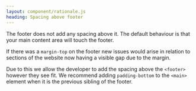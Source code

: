 ```yaml
---
layout: component/rationale.js
heading: Spacing above footer
---
```

The footer does not add any spacing above it. The default behaviour is that your main content area will touch the footer.

If there was a `margin-top` on the footer new issues would arise in relation to sections of the website now having a visible gap due to the margin.

Due to this we allow the developer to add the spacing above the `<footer>` however they see fit. We recommend adding `padding-bottom` to the `<main>` element when it is the previous sibling of the footer.
